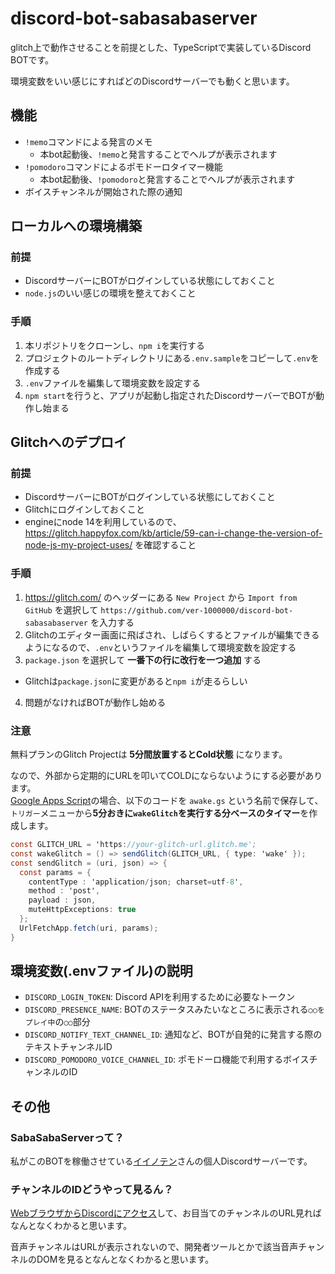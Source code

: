 # discord-bot-sabasabaserver
glitch上で動作させることを前提とした、TypeScriptで実装しているDiscord BOTです。

環境変数をいい感じにすればどのDiscordサーバーでも動くと思います。

## 機能
- `!memo`コマンドによる発言のメモ
  - 本bot起動後、`!memo`と発言することでヘルプが表示されます
- `!pomodoro`コマンドによるポモドーロタイマー機能
  - 本bot起動後、`!pomodoro`と発言することでヘルプが表示されます
- ボイスチャンネルが開始された際の通知

## ローカルへの環境構築
### 前提
- DiscordサーバーにBOTがログインしている状態にしておくこと
- `node.js`のいい感じの環境を整えておくこと

### 手順
1. 本リポジトリをクローンし、`npm i`を実行する
2. プロジェクトのルートディレクトリにある`.env.sample`をコピーして`.env`を作成する
3. `.env`ファイルを編集して環境変数を設定する
4. `npm start`を行うと、アプリが起動し指定されたDiscordサーバーでBOTが動作し始まる

## Glitchへのデプロイ
### 前提
- DiscordサーバーにBOTがログインしている状態にしておくこと
- Glitchにログインしておくこと
- engineにnode 14を利用しているので、 https://glitch.happyfox.com/kb/article/59-can-i-change-the-version-of-node-js-my-project-uses/ を確認すること

### 手順
1. https://glitch.com/ のヘッダーにある `New Project` から `Import from GitHub` を選択して `https://github.com/ver-1000000/discord-bot-sabasabaserver` を入力する
2. Glitchのエディター画面に飛ばされ、しばらくするとファイルが編集できるようになるので、`.env`というファイルを編集して環境変数を設定する
3. `package.json` を選択して **一番下の行に改行を一つ追加** する
  - Glitchは`package.json`に変更があると`npm i`が走るらしい
4. 問題がなければBOTが動作し始める

### 注意
無料プランのGlitch Projectは **5分間放置するとCold状態** になります。

なので、外部から定期的にURLを叩いてCOLDにならないようにする必要があります。  
[Google Apps Script](https://script.google.com/)の場合、以下のコードを `awake.gs` という名前で保存して、  
`トリガー`メニューから**5分おきに`wakeGlitch`を実行する分ベースのタイマー**を作成します。

```gs
const GLITCH_URL = 'https://your-glitch-url.glitch.me';
const wakeGlitch = () => sendGlitch(GLITCH_URL, { type: 'wake' });
const sendGlitch = (uri, json) => {
  const params = {
    contentType : 'application/json; charset=utf-8',
    method : 'post',
    payload : json,
    muteHttpExceptions: true
  };
  UrlFetchApp.fetch(uri, params);
}
```

## 環境変数(.envファイル)の説明
 - `DISCORD_LOGIN_TOKEN`: Discord APIを利用するために必要なトークン
 - `DISCORD_PRESENCE_NAME`: BOTのステータスみたいなところに表示される`○○をプレイ中`の`○○`部分
 - `DISCORD_NOTIFY_TEXT_CHANNEL_ID`: 通知など、BOTが自発的に発言する際のテキストチャンネルID
 - `DISCORD_POMODORO_VOICE_CHANNEL_ID`: ポモドーロ機能で利用するボイスチャンネルのID

## その他
### SabaSabaServerって？
私がこのBOTを稼働させている[イイノテン](https://twitter.com/iinoten)さんの個人Discordサーバーです。

### チャンネルのIDどうやって見るん？
[WebブラウザからDiscordにアクセス](https://discord.com/app/)して、お目当てのチャンネルのURL見ればなんとなくわかると思います。

音声チャンネルはURLが表示されないので、開発者ツールとかで該当音声チャンネルのDOMを見るとなんとなくわかると思います。
